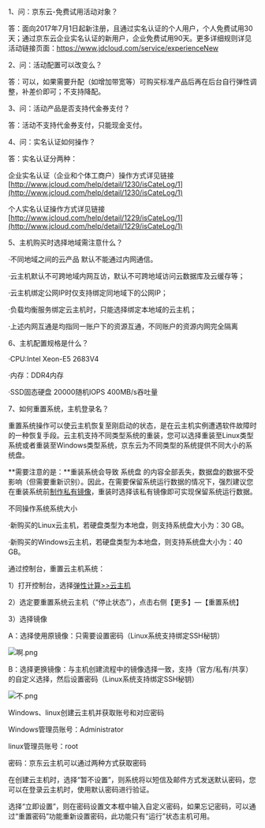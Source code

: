 1、问：京东云-免费试用活动对象？

答：面向2017年7月1日起新注册，且通过实名认证的个人用户，个人免费试用30天；通过京东云企业实名认证的新用户，企业免费试用90天。更多详细规则详见活动链接页面：https://www.jdcloud.com/service/experienceNew

2、问：活动配置可以改变么？

答：可以，如果需要升配（如增加带宽等）可购买标准产品后再在后台自行弹性调整，补差价即可；不支持降配。

3、问：活动产品是否支持代金券支付？

答：活动不支持代金券支付，只能现金支付。

4、问：实名认证如何操作？

答：实名认证分两种：

企业实名认证（企业和个体工商户）操作方式详见链接[http://www.jcloud.com/help/detail/1230/isCateLog/1](http://www.jcloud.com/help/detail/1230/isCateLog/1)

个人实名认证操作方式详见链接[http://www.jcloud.com/help/detail/1229/isCateLog/1](http://www.jcloud.com/help/detail/1229/isCateLog/1)

5、主机购买时选择地域需注意什么？

·不同地域之间的云产品 默认不能通过内网通信。

·云主机默认不可跨地域内网互访，默认不可跨地域访问云数据库及云缓存等；

·云主机绑定公网IP时仅支持绑定同地域下的公网IP；

·负载均衡服务绑定云主机时，只能选择绑定本地域的云主机；

·上述内网互通是均指同一账户下的资源互通，不同账户的资源内网完全隔离

6、主机配置规格是什么？

·CPU:Intel Xeon-E5 2683V4

·内存：DDR4内存

·SSD固态硬盘 20000随机IOPS 400MB/s吞吐量

7、如何重置系统，主机登录名？

重置系统操作可以使云主机恢复至刚启动的状态，是在云主机实例遭遇软件故障时的一种恢复手段。云主机支持不同类型系统的重装，您可以选择重装至Linux类型系统或者重装至Windows类型系统，京东云为不同类型的系统提供不同大小的系统盘。

**需要注意的是：**重装系统会导致 系统盘 的内容全部丢失，数据盘的数据不受影响（但需要重新识别）。因此，在需要保留系统运行数据的情况下，强烈建议您在重装系统前[制作私有镜像](https://www.jcloud.com/help/detail/312/isCateLog/1)，重装时选择该私有镜像即可实现保留系统运行数据。

不同操作系统系统大小

·新购买的Linux云主机，若硬盘类型为本地盘，则支持系统盘大小为：30 GB。

·新购买的Windows云主机，若硬盘类型为本地盘，则支持系统盘大小为：40 GB。

通过控制台，重置云主机系统：

1）打开控制台，选择[弹性计算>>云主机](http://console.jcloud.com/host/compute/list?dataCenter=bj_02)

2）选定要重置系统云主机（“停止状态”），点击右侧【更多】—【重置系统】

3）选择镜像

A：选择使用原镜像：只需要设置密码（Linux系统支持绑定SSH秘钥）

![啊.png](https://img1.jcloudcs.com/cms/8648a9b6-ea42-446a-8b75-a0e9e861527c20180427155425.png)

B：选择更换镜像：与主机创建流程中的镜像选择一致，支持（官方/私有/共享）的自定义选择，然后设置密码（Linux系统支持绑定SSH秘钥）

![不.png](https://img1.jcloudcs.com/cms/cbd1e6c6-a7ce-48ec-ab6d-b9f38ec8193020180427155431.png)

Windows、linux创建云主机并获取账号和对应密码

Windows管理员账号：Administrator

linux管理员账号：root

密码：京东云主机可以通过两种方式获取密码

在创建云主机时，选择“暂不设置”，则系统将以短信及邮件方式发送默认密码，您可以在登录云主机时，使用默认密码进行验证。

选择“立即设置”，则在密码设置文本框中输入自定义密码，如果忘记密码，可以通过“重置密码”功能重新设置密码，此功能只有“运行”状态主机可用。